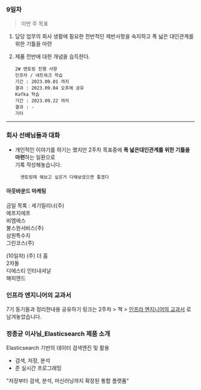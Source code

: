 ### 9일차
> 이번 주 목표

1. 담당 업무의 회사 생활에 필요한 전반적인 제반사항을 숙지하고 폭 넓은 대인관계를 위한 기틀을 마련
2. 제품 전반에 대한 개념을 습득한다.


       2W 멘토링 진행 사항
       인프라 / 네트워크 학습
       기간 : 2023.09.01 까지
       결과 : 2023.09.04 오후에 공유
       Kafka 학습
       기간 : 2023.09.22 까지
       결과 : -
       기타


-----------------------------------------

### 회사 선배님들과 대화
- 개인적인 이야기를 하기는 했지만 2주차 목표중에 **폭 넓은대인관계를 위한 기틀을 마련**하는 일환으로\
기록 작성해놓습니다.

        멘토링때 해보고 싶은거 다해보셨으면 좋겠다

#### 아웃바운드 마케팅

금일 목록
: 세기밀리너(주)\
에프지에프\
비엠에스\
불스원서비스(주)\
삼원특수지\
그린코스(주)

(10일차)
(주) 더 홈\
2차돌\
디에스티 인터내셔날\
해피엔드

### 인프라 엔지니어의 교과서

7기 동기들과 정리한내용 공유하기 링크는 2주차 > 책 > [인프라 엔지니어의 교과서](https://github.com/JaeKang20/lloydk/blob/main/2%EC%A3%BC%EC%B0%A8/%EC%B1%85/%EC%9D%B8%ED%94%84%EB%9D%BC%EC%97%94%EC%A7%80%EB%8B%88%EC%96%B4%EC%9D%98%EA%B5%90%EA%B3%BC%EC%84%9C.md) 로 남겨놓았습니다.

### 정종균 이사님_Elasticsearch 제품 소개

Elasticsearch 기반의 데이터 검색엔진 및 활용
- 검색, 저장, 분석
- 준 실시간 프로그래밍

"저장부터 검색, 분석, 머신러닝까지 확장된 통합 플랫폼"
